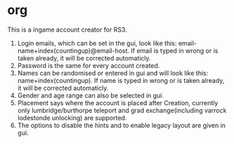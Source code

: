 # org

This is a ingame account creator for RS3.
1) Login emails, which can be set in the gui, look like this: email-name+index(countingup)@email-host.
   If email is typed in wrong or is taken already, it will be corrected automaticly.
2) Password is the same for every account created.
3) Names can be randomised or entered in gui and will look like this: name+index(countingup).
   If name is typed in wrong or is taken already, it will be corrected automaticly.
4) Gender and age range can also be selected in gui.
5) Placement says where the account is placed after Creation, currently only lumbridge/burthorpe teleport and grad exchange(including
   varrock lodestonde unlocking) are supported.
6) The options to disable the hints and to enable legacy layout are given in gui.
